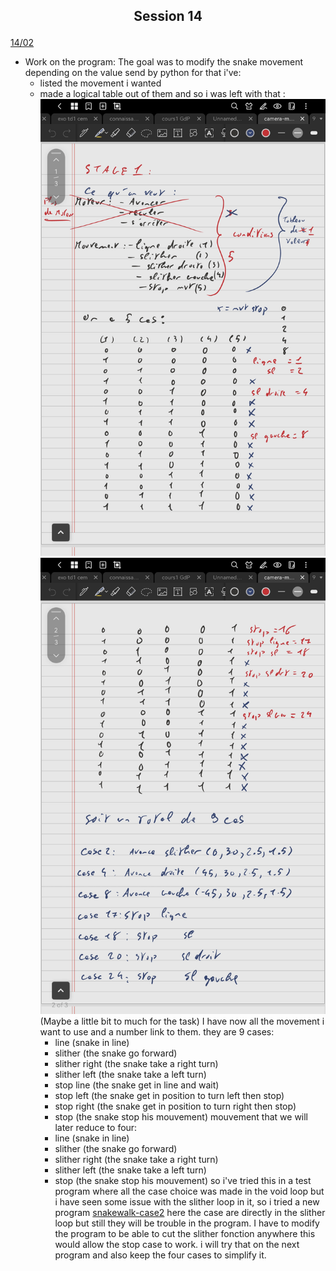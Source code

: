 ## <p align=center> Session 14
<ins>14/02</ins>

- Work on the program:
    The goal was to modify the snake movement depending on the value send by python
    for that i've: 
    - listed the movement i wanted 
    - made a logical table out of them
    and so i was left with that : ![table_logique1](https://github.com/YOUSSNDR/PolySnake/blob/597d010115ae88e9abda92383aeb4ddf81eb186f/Rapports/Soufiani%20Younousse/images%20younousse/table%20logique1.jpg) ![table_logique2](https://github.com/YOUSSNDR/PolySnake/blob/15777205acda2ff8ac74c616b032026ad5cf631f/Rapports/Soufiani%20Younousse/images%20younousse/table%20logique2.jpg)
    (Maybe a little bit to much for the task) I have now all the movement i want to use and a number link to them.
    they are 9 cases:
        - line (snake in line)
        - slither (the snake go forward)
        - slither right (the snake take a right turn)
        - slither left (the snake take a left turn)
        - stop line (the snake get in line and wait)
        - stop left (the snake get in position to turn left then stop) 
        - stop right (the snake get in position to turn right then stop)
        - stop (the snake stop his mouvement)
    mouvement that we will later reduce to four:
        - line (snake in line)
        - slither (the snake go forward)
        - slither right (the snake take a right turn)
        - slither left (the snake take a left turn)
        - stop (the snake stop his mouvement)
    so i've tried this in a test program
    where all the case choice was made in the void loop but i have seen some issue with the slither loop in it, so i tried a new program [snakewalk-case2](https://github.com/YOUSSNDR/PolySnake/blob/15777205acda2ff8ac74c616b032026ad5cf631f/programmes/test/test%20mouvement/snakewalk-case2/snakewalk-case2.ino)
    here the case are directly in the slither loop but still they will be trouble in the program.
    I have to modify the program to be able to cut the slither fonction anywhere this would allow the stop case to work.
    i will try that on the next program and also keep the four cases to simplify it.
